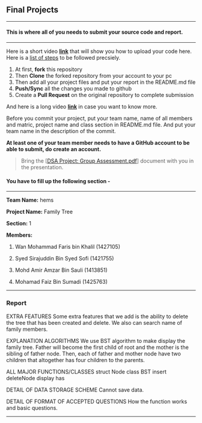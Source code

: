 ## Final Projects
----
#### This is where all of you needs to submit your source code and report.
----

Here is a short video **[link](https://www.youtube.com/watch?v=XdhuWDdu-rk)** that will show you how to upload your code here. Here is a [list of steps](https://education.github.com/guide/forks#3-completing-assignments) to be followed precsiely.

>
  1. At first, **fork** this repository
  2. Then **Clone** the forked repository from your account to your pc
  3. Then add all your project files and put your report in the README.md file
  4. **Push/Sync** all the changes you made to github
  5. Create a **Pull Request** on the original repository to complete submission

And here is a long video **[link](https://www.youtube.com/watch?v=73I5dRucCds)** in case you want to know more.

Before you commit your project, put your team name, name of all members and matric, project name and class section in README.md file. And put your team name in the description of the commit.

**At least one of your team member needs to have a GitHub account to be able to submit, do create an account.**

> Bring the [[DSA Project: Group Assessment.pdf](https://github.com/iium-dsa-tutorial/final-projects/blob/master/DSA%20Project-Group%20Assessment.pdf )] document with you in the presentation.

#### You have to fill up the following section - 
----

**Team Name:**
hems

**Project Name:**
Family Tree

**Section:**
1

**Members:**

  1. Wan Mohammad Faris bin Khalil (1427105)

  2. Syed Sirajuddin Bin Syed Sofi  (1421755)
  
  3. Mohd Amir Amzar Bin Sauli  (1413851)
  
  4. Mohamad Faiz Bin Sumadi  (1425763)
  
----

### Report

EXTRA FEATURES
	Some extra features that we add is the ability to delete the tree that has been created and delete. We also can search name of family members.

EXPLANATION ALGORITHMS
	We use BST algorithm to make display the family tree. Father will become the first child of root and the mother is the sibling of father node. Then, each of father and mother node have two children that altogether has four children to the parents.

ALL MAJOR FUNCTIONS/CLASSES
struct Node
class BST
insert
deleteNode
display
has
	
DETAIL OF DATA STORAGE SCHEME
	Cannot save data.

DETAIL OF FORMAT OF ACCEPTED QUESTIONS
	How the function works and basic questions.

----
